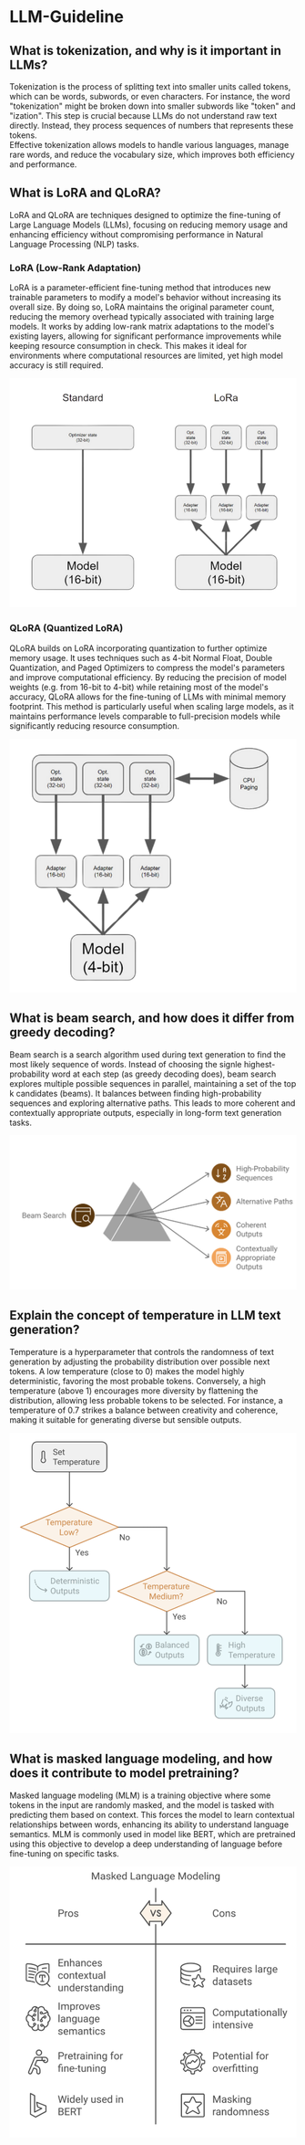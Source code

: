 # LLM-Guideline

## What is tokenization, and why is it important in LLMs?
Tokenization is the process of splitting text into smaller units called tokens, which can be words, subwords, or even characters. For instance, the word "tokenization" might be broken down into smaller subwords like "token" and "ization". This step is crucial because LLMs do not understand raw text directly. Instead, they process sequences of numbers that represents these tokens. \
Effective tokenization allows models to handle various languages, manage rare words, and reduce the vocabulary size, which improves both efficiency and performance.

## What is LoRA and QLoRA?
LoRA and QLoRA are techniques designed to optimize the fine-tuning of Large Language Models (LLMs), focusing on reducing memory usage and enhancing efficiency without compromising performance in Natural Language Processing (NLP) tasks.

### LoRA (Low-Rank Adaptation)
LoRA is a parameter-efficient fine-tuning method that introduces new trainable parameters to modify a model's behavior without increasing its overall size.
By doing so, LoRA maintains the original parameter count, reducing the memory overhead typically associated with training large models.
It works by adding low-rank matrix adaptations to the model's existing layers, allowing for significant performance improvements while keeping resource consumption in check.
This makes it ideal for environments where computational resources are limited, yet high model accuracy is still required.

![LoRA](media/LoRA.png)

### QLoRA (Quantized LoRA)
QLoRA builds on LoRA incorporating quantization to further optimize memory usage. It uses techniques such as 4-bit Normal Float, Double Quantization, and Paged Optimizers to compress the model's parameters and improve computational efficiency.
By reducing the precision of model weights (e.g. from 16-bit to 4-bit) while retaining most of the model's accuracy, QLoRA allows for the fine-tuning of LLMs with minimal memory footprint.
This method is particularly useful when scaling large models, as it maintains performance levels comparable to full-precision models while significantly reducing resource consumption.

![QLoRA](media/QLoRA.png)

## What is beam search, and how does it differ from greedy decoding?
Beam search is a search algorithm used during text generation to find the most likely sequence of words.
Instead of choosing the signle highest-probability word at each step (as greedy decoding does), beam search explores multiple possible sequences in parallel, maintaining a set of the top k candidates (beams). It balances between finding high-probability sequences and exploring alternative paths. This leads to more coherent and contextually appropriate outputs, especially in long-form text generation tasks.

![beam_search](media/beam_search.png)

## Explain the concept of temperature in LLM text generation?
Temperature is a hyperparameter that controls the randomness of text generation by adjusting the probability distribution over possible next tokens.
A low temperature (close to 0) makes the model highly deterministic, favoring the most probable tokens.
Conversely, a high temperature (above 1) encourages more diversity by flattening the distribution, allowing less probable tokens to be selected.
For instance, a temperature of 0.7 strikes a balance between creativity and coherence, making it suitable for generating diverse but sensible outputs.

![temperature](media/temperature.png)

## What is masked language modeling, and how does it contribute to model pretraining?
Masked language modeling (MLM) is a training objective where some tokens in the input are randomly masked, and the model is tasked with predicting them based on context.
This forces the model to learn contextual relationships between words, enhancing its ability to understand language semantics.
MLM is commonly used in model like BERT, which are pretrained using this objective to develop a deep understanding of language before fine-tuning on specific tasks.

![masked](media/masked.png)
